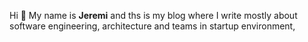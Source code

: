 Hi 👋 My name is **Jeremi** and ths is my blog where I write mostly about software engineering, architecture and teams
in startup environment,